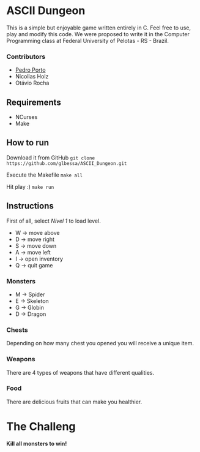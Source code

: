 # ASCII Dungeon
This is a simple but enjoyable game written entirely in C. Feel free to use, play and modify this code.
We were proposed to write it in the Computer Programming class at Federal University of Pelotas - RS - Brazil.

### Contributors
- [Pedro Porto](https://github.com/PedroPortow "Pedro Porto")
- Nicollas Holz
- Otávio Rocha

## Requirements
- NCurses
- Make

## How to run
Download it from GitHub
`git clone https://github.com/glbessa/ASCII_Dungeon.git`

Execute the Makefile
`make all`

Hit play :)
`make run`

## Instructions
First of all, select _Nivel 1_ to load level.
- W -> move above
- D -> move right
- S -> move down
- A -> move left
- I -> open inventory
- Q -> quit game

### Monsters
- M -> Spider
- E -> Skeleton
- G -> Globin
- D -> Dragon

### Chests
Depending on how many chest you opened you will receive a unique item.

### Weapons
There are 4 types of weapons that have different qualities.

### Food
There are delicious fruits that can make you healthier.

# The Challeng
**Kill all monsters to win!**
